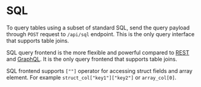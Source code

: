 # SQL

To query tables using a subset of standard SQL, send the query payload through
`POST` request to `/api/sql` endpoint. This is the only query interface that
supports table joins.

SQL query frontend is the more flexible and powerful compared to
[REST](rest.html) and [GraphQL](graphql.html). It is the only query frontend
that supports table joins.

SQL frontend supports `[""]` operator for accessing struct fields and array
element. For example `struct_col["key1"]["key2"]` or `array_col[0]`.
